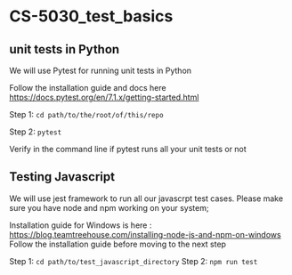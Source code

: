 # CS-5030_test_basics
## unit tests in Python

We will use Pytest for running unit tests in Python

Follow the installation guide and docs here
https://docs.pytest.org/en/7.1.x/getting-started.html

Step 1: 
``cd path/to/the/root/of/this/repo``

Step 2:
``pytest``

Verify in the command line if pytest runs all your unit tests or not


## Testing Javascript

We will use jest framework to run all our javascrpt test cases.
Please make sure you have node and npm working on your system; 

Installation guide for Windows is here : https://blog.teamtreehouse.com/installing-node-js-and-npm-on-windows
Follow the installation guide before moving to the next step

Step 1:
`` cd path/to/test_javascript_directory ``
Step 2:
``npm run test``




